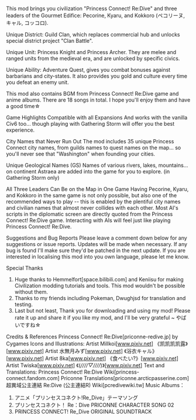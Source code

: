 This mod brings you civilization "Princess Connect! Re:Dive" and three leaders of the Gourmet Edifice: Pecorine, Kyaru, and Kokkoro (ペコリーヌ, キャル, コッコロ).

Unique District: Guild Clan, which replaces commercial hub and unlocks special district project "Clan Battle".

Unique Unit: Princess Knight and Princess Archer. They are melee and ranged units from the medieval era, and are unlocked by specific civics.

Unique Ability: Adventure Quest, gives you combat bonuses against barbarians and city-states. It also provides you gold and culture every time you defeat an enemy unit.

This mod also contains BGM from Princess Connect! Re:Dive game and anime albums. There are 18 songs in total. I hope you'll enjoy them and have a good time☆

Game Highlights
Compatible with all Expansions
And works with the vanilla Civ6 too... though playing with Gathering Storm will offer you the best experience.

City Names that Never Run Out
The mod includes 35 unique Princess Connect city names, from guilds names to quest names on the map... so you'll never see that "Washington" when founding your cities.

Unique Geological Names (GS)
Names of various rivers, lakes, mountains... on continent Astraea are added into the game for you to explore. (in Gathering Storm only)

All Three Leaders Can Be on the Map in One Game
Having Pecorine, Kyaru, and Kokkoro in the same game is not only possible, but also one of the recommended ways to play -- this is enabled by the plentiful city names and civilian names that almost never collides with each other.
Most AI's scripts in the diplomatic screen are directly quoted from the Princess Connect! Re:Dive game. Interacting with AIs will feel just like playing Princess Connect! Re:Dive.

Suggestions and Bug Reports
Please leave a comment down below for any suggestions or issue reports.
Updates will be made when necessary. If any bug is found I'll make sure they'd be patched in the next update.
If you are interested in localising this mod into you own language, please let me know.

Special Thanks
1. Huge thanks to Hemmelfort[space.bilibili.com] and Keniisu for making Civilization modding tutorials and tools. This mod wouldn't be possible without them.
2. Thanks to my friends including Pokeman, Dwughjsd for translation and testing.
3. Last but not least, Thank you for downloading and using my mod!
Please rate it up and share it if you like my mod, and I'll be very grateful ~ やばいですね☆

Credits & References
Princess Connect! Re:Dive[priconne-redive.jp] by Cygames
Icons and Illustrations:
Artist Millkoi[www.pixiv.net] 《凯凯凯凯露》[www.pixiv.net]
Artist 水無月みず[www.pixiv.net] 《浴衣キャル》[www.pixiv.net]
Artist 8ka[www.pixiv.net] 《食べたい?》[www.pixiv.net]
Artist Twiska[www.pixiv.net] 《(*////▽////*)》[www.pixiv.net]
Text and Translations:
Princess Connect! Re:Dive Wiki[princess-connect.fandom.com]
Priconne Translations[priconne.arcticpasserine.com]
超異域公主連結 Re:Dive (公主連結R) Wiki[pcredivewiki.tw]
Music Albums：
1. アニメ「プリンセスコネクト!Re_Dive」テーマソング
2. プリンセスコネクト！ Re：Dive PRICONNE CHARACTER SONG 02
3. PRINCESS CONNECT! Re_Dive ORIGINAL SOUNDTRACK
